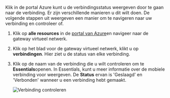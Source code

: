 Klik in de portal Azure kunt u de verbindingsstatus weergeven door te gaan naar de verbinding. Er zijn verschillende manieren u dit wilt doen. De volgende stappen uit weergeven een manier om te navigeren naar uw verbinding en controleer of.

1. Klik op **alle resources** in de [portal van Azure](http://portal.azure.com)en navigeer naar de gateway virtueel netwerk.
2. Klik op het blad voor de gateway virtueel netwerk, klikt u op **verbindingen**. Hier ziet u de status van elke verbinding.
3. Klik op de naam van de verbinding die u wilt controleren om te **Essentials**openen. In Essentials, kunt u meer informatie over de mobiele verbinding voor weergeven. De **Status** ervan is 'Geslaagd' en 'Verbonden' wanneer u een verbinding hebt gemaakt.

    ![Verbinding controleren](./media/vpn-gateway-verify-connection-portal-rm-include/connectionsucceeded.png)